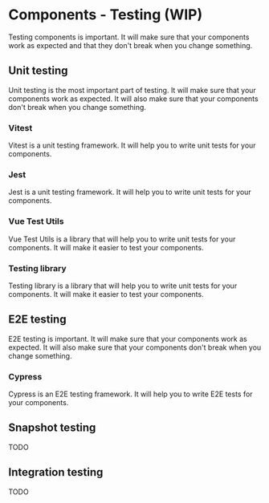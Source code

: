 # Components - Testing (WIP)

Testing components is important. It will make sure that your components work as expected and that
they don't break when you change something.

## Unit testing

Unit testing is the most important part of testing. It will make sure that your components work as expected.
It will also make sure that your components don't break when you change something.

### Vitest

Vitest is a unit testing framework. It will help you to write unit tests for your components.

### Jest

Jest is a unit testing framework. It will help you to write unit tests for your components.

### Vue Test Utils

Vue Test Utils is a library that will help you to write unit tests for your components.
It will make it easier to test your components.

### Testing library

Testing library is a library that will help you to write unit tests for your components.
It will make it easier to test your components.

## E2E testing

E2E testing is important. It will make sure that your components work as expected.
It will also make sure that your components don't break when you change something.

### Cypress

Cypress is an E2E testing framework. It will help you to write E2E tests for your components.

## Snapshot testing

TODO

## Integration testing

TODO
